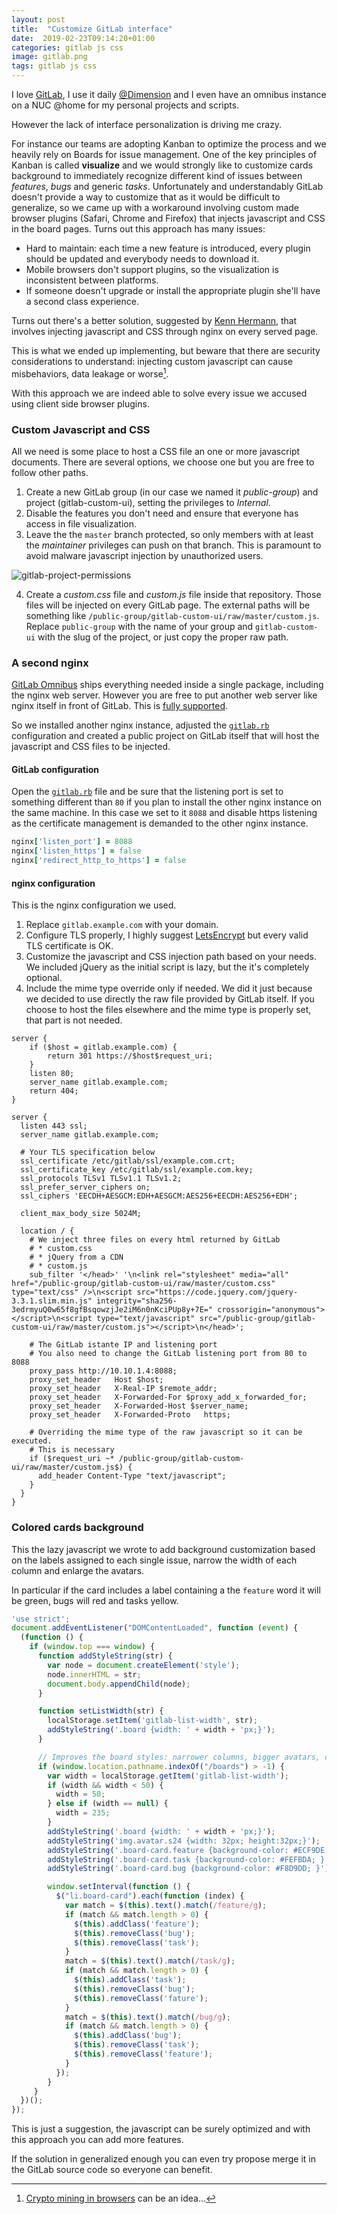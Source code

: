 ```yaml
---
layout: post
title:  "Customize GitLab interface"
date:  2019-02-23T09:14:20+01:00
categories: gitlab js css
image: gitlab.png
tags: gitlab js css
---
```


I love [GitLab](https://gitlab.org), I use it daily [@Dimension](https://dimension.it) and I even have an omnibus instance on a NUC @home for my personal projects and scripts.

However the lack of interface personalization is driving me crazy.

For instance our teams are adopting Kanban to optimize the process and we heavily rely on Boards for issue management. One of the key principles of Kanban is called **visualize** and we would strongly like to customize cards background to immediately recognize different kind of issues between *features*, *bugs* and generic *tasks*. Unfortunately and understandably GitLab doesn't provide a way to customize that as it would be difficult to generalize, so we came up with a workaround involving custom made browser plugins (Safari, Chrome and Firefox) that injects javascript and CSS in the board pages. Turns out this approach has many issues:

- Hard to maintain: each time a new feature is introduced, every plugin should be updated and everybody needs to download it.
- Mobile browsers don't support plugins, so the visualization is inconsistent between platforms.
- If someone doesn't upgrade or install the appropriate plugin she'll have a second class experience.

Turns out there's a better solution, suggested by [Kenn Hermann](https://gitlab.com/gitlab-org/gitlab-ce/issues/15635#note_15111380), that involves injecting javascript and CSS through nginx on every served page.

This is what we ended up implementing, but beware that there are security considerations to understand: injecting custom javascript can cause misbehaviors, data leakage or worse[^1].

With this approach we are indeed able to solve every issue we accused using client side browser plugins.

### Custom Javascript and CSS

All we need is some place to host a CSS file an one or more javascript documents.
There are several options, we choose one but you are free to follow other paths.

1. Create a new GitLab group (in our case we named it *public-group*) and project (gitlab-custom-ui), setting the privileges to *Internal*.
2. Disable the features you don't need and ensure that everyone has access in file visualization.
3. Leave the the `master` branch protected, so only members with at least the *maintainer* privileges can push on that branch. This is paramount to avoid malware javascript injection by unauthorized users.

![gitlab-project-permissions](https://macteo.it/assets/images/gitlab-project-permissions.jpeg#center400)

4. Create a *custom.css* file and *custom.js* file inside that repository. Those files will be injected on every GitLab page. The external paths will be something like `/public-group/gitlab-custom-ui/raw/master/custom.js`. Replace `public-group` with the name of your group and `gitlab-custom-ui` with the slug of the project, or just copy the proper raw path.

### A second nginx

[GitLab Omnibus](https://docs.gitlab.com/omnibus/) ships everything needed inside a single package, including the nginx web server. However you are free to put another web server like nginx itself in front of GitLab. This is [fully supported](https://docs.gitlab.com/omnibus/settings/nginx.html#using-a-non-bundled-web-server).

So we installed another nginx instance, adjusted the [`gitlab.rb`](https://docs.gitlab.com/omnibus/settings/configuration.html) configuration and created a public project on GitLab itself that will host the javascript and CSS files to be injected.

#### GitLab configuration

Open the [`gitlab.rb`](https://docs.gitlab.com/omnibus/settings/configuration.html) file and be sure that the listening port is set to something different than `80` if you plan to install the other nginx instance on the same machine. In this case we set to it `8088` and disable https listening as the certificate management is demanded to the other nginx instance.

```ruby
nginx['listen_port'] = 8088                                                                                                                                   
nginx['listen_https'] = false
nginx['redirect_http_to_https'] = false
```

#### nginx configuration

This is the nginx configuration we used.

1. Replace `gitlab.example.com` with your domain.
2. Configure TLS properly, I highly suggest [LetsEncrypt](https://letsencrypt.org) but every valid TLS certificate is OK.
3. Customize the javascript and CSS injection path based on your needs. We included jQuery as the initial script is lazy, but the it's completely optional.
4. Include the mime type override only if needed. We did it just because we decided to use directly the raw file provided by GitLab itself. If you choose to host the files elsewhere and the mime type is properly set, that part is not needed.

```nginx
server {
    if ($host = gitlab.example.com) {
        return 301 https://$host$request_uri;
    }
    listen 80;
    server_name gitlab.example.com;
    return 404;
}

server {
  listen 443 ssl;
  server_name gitlab.example.com;

  # Your TLS specification below
  ssl_certificate /etc/gitlab/ssl/example.com.crt;
  ssl_certificate_key /etc/gitlab/ssl/example.com.key;
  ssl_protocols TLSv1 TLSv1.1 TLSv1.2;
  ssl_prefer_server_ciphers on;
  ssl_ciphers 'EECDH+AESGCM:EDH+AESGCM:AES256+EECDH:AES256+EDH';

  client_max_body_size 5024M;

  location / {
    # We inject three files on every html returned by GitLab
    # * custom.css
    # * jQuery from a CDN
    # * custom.js
    sub_filter '</head>' '\n<link rel="stylesheet" media="all" href="/public-group/gitlab-custom-ui/raw/master/custom.css" type="text/css" />\n<script src="https://code.jquery.com/jquery-3.3.1.slim.min.js" integrity="sha256-3edrmyuQ0w65f8gfBsqowzjJe2iM6n0nKciPUp8y+7E=" crossorigin="anonymous"></script>\n<script type="text/javascript" src="/public-group/gitlab-custom-ui/raw/master/custom.js"></script>\n</head>';

    # The GitLab istante IP and listening port
    # You also need to change the GitLab listening port from 80 to 8088
    proxy_pass http://10.10.1.4:8088;
    proxy_set_header   Host $host;
    proxy_set_header   X-Real-IP $remote_addr;
    proxy_set_header   X-Forwarded-For $proxy_add_x_forwarded_for;
    proxy_set_header   X-Forwarded-Host $server_name;
    proxy_set_header   X-Forwarded-Proto   https;

    # Overriding the mime type of the raw javascript so it can be executed.
    # This is necessary 
    if ($request_uri ~* /public-group/gitlab-custom-ui/raw/master/custom.js$) {
      add_header Content-Type "text/javascript";
    }
  }
}
```

### Colored cards background

This the lazy javascript we wrote to add background customization based on the labels assigned to each single issue, narrow the width of each column and enlarge the avatars.

In particular if the card includes a label containing a the `feature` word it will be green, bugs will red and tasks yellow.

```js
'use strict';
document.addEventListener("DOMContentLoaded", function (event) {
  (function () {
    if (window.top === window) {
      function addStyleString(str) {
        var node = document.createElement('style');
        node.innerHTML = str;
        document.body.appendChild(node);
      }

      function setListWidth(str) {
        localStorage.setItem('gitlab-list-width', str);
        addStyleString('.board {width: ' + width + 'px;}');
      }

      // Improves the board styles: narrower columns, bigger avatars, colored cards.
      if (window.location.pathname.indexOf("/boards") > -1) {
        var width = localStorage.getItem('gitlab-list-width');
        if (width && width < 50) {
          width = 50;
        } else if (width == null) {
          width = 235;
        }
        addStyleString('.board {width: ' + width + 'px;}');
        addStyleString('img.avatar.s24 {width: 32px; height:32px;}');
        addStyleString('.board-card.feature {background-color: #ECF9DE; }');
        addStyleString('.board-card.task {background-color: #FEFBDA; }');
        addStyleString('.board-card.bug {background-color: #F8D9DD; }');

        window.setInterval(function () {
          $("li.board-card").each(function (index) {
            var match = $(this).text().match(/feature/g);
            if (match && match.length > 0) {
              $(this).addClass('feature');
              $(this).removeClass('bug');
              $(this).removeClass('task');
            }
            match = $(this).text().match(/task/g);
            if (match && match.length > 0) {
              $(this).addClass('task');
              $(this).removeClass('bug');
              $(this).removeClass('fature');
            }
            match = $(this).text().match(/bug/g);
            if (match && match.length > 0) {
              $(this).addClass('bug');
              $(this).removeClass('task');
              $(this).removeClass('feature');
            }
          });
        }
     }
  })();
});
```

This is just a suggestion, the javascript can be surely optimized and with this approach you can add more features.

If the solution in generalized enough you can even try propose merge it in the GitLab source code so everyone can benefit.

[^1]: [Crypto mining in browsers](https://thenextweb.com/hardfork/2018/08/14/coinhive-mining-monero-profits/) can be an idea...
